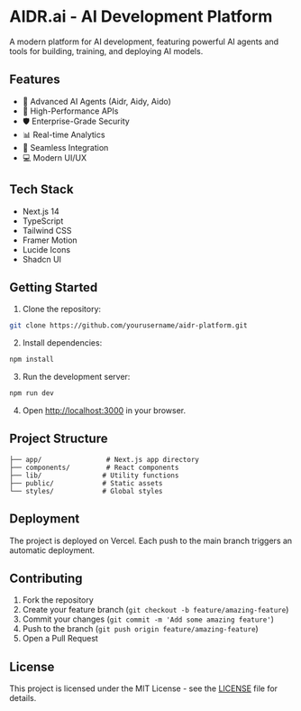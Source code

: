 # AIDR.ai - AI Development Platform

A modern platform for AI development, featuring powerful AI agents and tools for building, training, and deploying AI models.

## Features

- 🤖 Advanced AI Agents (Aidr, Aidy, Aido)
- 🚀 High-Performance APIs
- 🛡️ Enterprise-Grade Security
- 📊 Real-time Analytics
- 🔄 Seamless Integration
- 💻 Modern UI/UX

## Tech Stack

- Next.js 14
- TypeScript
- Tailwind CSS
- Framer Motion
- Lucide Icons
- Shadcn UI

## Getting Started

1. Clone the repository:
```bash
git clone https://github.com/yourusername/aidr-platform.git
```

2. Install dependencies:
```bash
npm install
```

3. Run the development server:
```bash
npm run dev
```

4. Open [http://localhost:3000](http://localhost:3000) in your browser.

## Project Structure

```
├── app/                # Next.js app directory
├── components/         # React components
├── lib/               # Utility functions
├── public/            # Static assets
└── styles/            # Global styles
```

## Deployment

The project is deployed on Vercel. Each push to the main branch triggers an automatic deployment.

## Contributing

1. Fork the repository
2. Create your feature branch (`git checkout -b feature/amazing-feature`)
3. Commit your changes (`git commit -m 'Add some amazing feature'`)
4. Push to the branch (`git push origin feature/amazing-feature`)
5. Open a Pull Request

## License

This project is licensed under the MIT License - see the [LICENSE](LICENSE) file for details. 